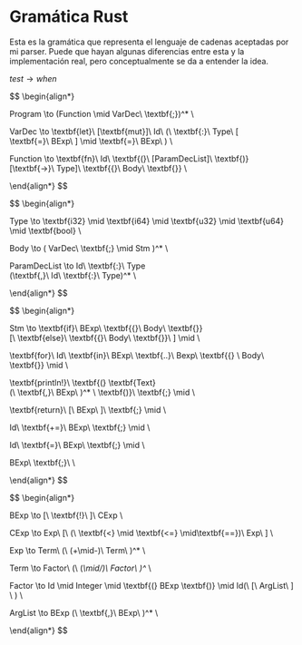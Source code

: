 # Gramática Rust 

Esta es la gramática que representa el lenguaje de cadenas aceptadas por mi parser. Puede que hayan algunas diferencias entre esta y la implementación real, pero conceptualmente se da a entender la idea.

$test \to when$

$$
\begin{align*}


Program \to (Function \mid VarDec\ \textbf{;})^* \\

VarDec \to \textbf{let}\ [\textbf{mut}]\ Id\ (\ \textbf{:}\ Type\ [\
\textbf{=}\ BExp\ ] \mid \textbf{=}\ BExp\ ) \\

Function \to \textbf{fn}\ Id\ \textbf{(}\ [ParamDecList]\ \textbf{)}\
[\textbf{->}\ Type]\ \textbf{\{}\ Body\ \textbf{\}} \\

\end{align*}
$$

$$
\begin{align*}

Type \to \textbf{i32} \mid \textbf{i64} \mid \textbf{u32} \mid \textbf{u64} \mid \textbf{bool} \\

Body \to ( VarDec\ \textbf{;} \mid Stm )^* \\

ParamDecList \to Id\ \textbf{:}\ Type\
(\textbf{,}\ Id\ \textbf{:}\ Type)^* \\

\end{align*}
$$

$$
\begin{align*}

Stm \to \textbf{if}\ BExp\ \textbf{\{}\ Body\ \textbf{\}}\
[\ \textbf{else}\ \textbf{\{}\ Body\ \textbf{\}}\ ] \mid \\

\textbf{for}\ Id\ \textbf{in}\ BExp\ \textbf{..}\ Bexp\ \textbf{\{}
\ Body\ \textbf{\}} \mid \\

\textbf{println!}\ \textbf{(} \textbf{Text}\
(\ \textbf{,}\ BExp\ )^* \ \textbf{)}\ \textbf{;}  \mid \\

\textbf{return}\ [\ BExp\ ]\ \textbf{;} \mid \\

Id\ \textbf{+=}\ BExp\ \textbf{;} \mid \\

Id\ \textbf{=}\ BExp\ \textbf{;} \mid \\

BExp\ \textbf{;}\ \

\end{align*}
$$

$$
\begin{align*}

BExp \to [\ \textbf{!}\ ]\ CExp \\

CExp \to Exp\ [\ (\ \textbf{<} \mid \textbf{<=} \mid\textbf{==})\ Exp\ ] \\

Exp \to Term\ (\ (+\mid-)\ Term\ )^* \\

Term \to Factor\ (\ (*\mid/)\ Factor\ )^* \\

Factor \to Id \mid Integer \mid \textbf{(} BExp \textbf{)} \mid 
Id(\ [\  ArgList\ ] \ ) \\

ArgList \to BExp (\ \textbf{,}\ BExp\ )^* \\

\end{align*}
$$
